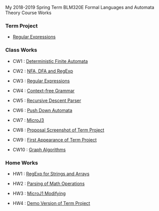 My 2018-2019 Spring Term BLM320E Formal Languages and Automata Theory Course Works

### Term Project

* [Regular Expressions](https://sahinalcin.github.io/MyAutomataWorks/PROJECT/MyTermProject.html)

### Class Works

* CW1 : [Deterministic Finite Automata](https://sahinalcin.github.io/MyAutomataWorks/CW1/CW1.html)

* CW2 : [NFA, DFA and RegExp](https://sahinalcin.github.io/MyAutomataWorks/CW2/CW2.html)

* CW3 : [Regular Expressions](https://sahinalcin.github.io/MyAutomataWorks/CW3/CW3.html)

* CW4 : [Context-free Grammar](https://sahinalcin.github.io/MyAutomataWorks/CW4/CW4.html)

* CW5 : [Recursive Descent Parser](https://sahinalcin.github.io/MyAutomataWorks/CW5/Expression.html)

* CW6 : [Push Down Automata](https://sahinalcin.github.io/MyAutomataWorks/CW6/CW6.html)

* CW7 : [MicroJ3](https://sahinalcin.github.io/MyAutomataWorks/CW7/microJ3.html)

* CW8 : [Proposal Screenshot of Term Project](https://sahinalcin.github.io/MyAutomataWorks/CW8/CW8.PNG)

* CW9 : [First Appearance of Term Project](https://sahinalcin.github.io/MyAutomataWorks/CW9/CW9.html)

* CW10 : [Graph Algorithms](https://sahinalcin.github.io/MyAutomataWorks/CW10/CW10.PNG)


### Home Works

* HW1 : [RegExp for Strings and Arrays](https://sahinalcin.github.io/MyAutomataWorks/HW1/HW1.html)

* HW2 : [Parsing of Math Operations](https://sahinalcin.github.io/MyAutomataWorks/HW2/HW2.html)

* HW3 : [MicroJ1 Modifying](https://sahinalcin.github.io/MyAutomataWorks/HW3/HW3.html)

* HW4 : [Demo Version of Term Project](https://sahinalcin.github.io/MyAutomataWorks/HW4/HW4.html)

